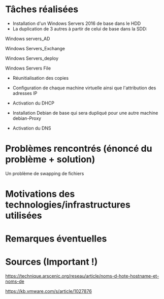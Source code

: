 # Tâches réalisées

- Installation d'un Windows Servers 2016 de base dans le HDD
- La duplication de 3 autres  à  partir de celui de base dans la SDD:
 
 Windows servers_AD
 
 Windows Servers_Exchange
 
 Windows Servers_deploy 
 
 Windows Servers File
 
- Réunitialisation  des copies 
 
- Configuration de chaque machine virtuelle  ainsi que l'attribution des adresses IP  

- Activation du  DHCP 
  
- Installation Debian de base  qui sera dupliqué pour une autre machine  debian-Proxy 

- Activation du DNS 


# Problèmes rencontrés (énoncé du problème + solution)

Un problème de swapping de fichiers 

# Motivations des technologies/infrastructures utilisées

# Remarques éventuelles

# Sources (Important !)
https://technique.arscenic.org/reseau/article/noms-d-hote-hostname-et-noms-de

https://kb.vmware.com/s/article/1027876
